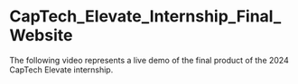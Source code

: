 # CapTech_Elevate_Internship_Final_Website
The following video represents a live demo of the final product of the 2024 CapTech Elevate internship.
